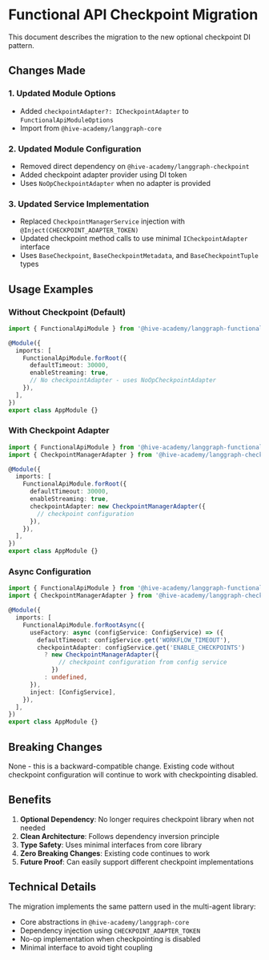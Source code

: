 # Functional API Checkpoint Migration

This document describes the migration to the new optional checkpoint DI pattern.

## Changes Made

### 1. Updated Module Options

- Added `checkpointAdapter?: ICheckpointAdapter` to `FunctionalApiModuleOptions`
- Import from `@hive-academy/langgraph-core`

### 2. Updated Module Configuration

- Removed direct dependency on `@hive-academy/langgraph-checkpoint`
- Added checkpoint adapter provider using DI token
- Uses `NoOpCheckpointAdapter` when no adapter is provided

### 3. Updated Service Implementation

- Replaced `CheckpointManagerService` injection with `@Inject(CHECKPOINT_ADAPTER_TOKEN)`
- Updated checkpoint method calls to use minimal `ICheckpointAdapter` interface
- Uses `BaseCheckpoint`, `BaseCheckpointMetadata`, and `BaseCheckpointTuple` types

## Usage Examples

### Without Checkpoint (Default)

```typescript
import { FunctionalApiModule } from '@hive-academy/langgraph-functional-api';

@Module({
  imports: [
    FunctionalApiModule.forRoot({
      defaultTimeout: 30000,
      enableStreaming: true,
      // No checkpointAdapter - uses NoOpCheckpointAdapter
    }),
  ],
})
export class AppModule {}
```

### With Checkpoint Adapter

```typescript
import { FunctionalApiModule } from '@hive-academy/langgraph-functional-api';
import { CheckpointManagerAdapter } from '@hive-academy/langgraph-checkpoint';

@Module({
  imports: [
    FunctionalApiModule.forRoot({
      defaultTimeout: 30000,
      enableStreaming: true,
      checkpointAdapter: new CheckpointManagerAdapter({
        // checkpoint configuration
      }),
    }),
  ],
})
export class AppModule {}
```

### Async Configuration

```typescript
import { FunctionalApiModule } from '@hive-academy/langgraph-functional-api';
import { CheckpointManagerAdapter } from '@hive-academy/langgraph-checkpoint';

@Module({
  imports: [
    FunctionalApiModule.forRootAsync({
      useFactory: async (configService: ConfigService) => ({
        defaultTimeout: configService.get('WORKFLOW_TIMEOUT'),
        checkpointAdapter: configService.get('ENABLE_CHECKPOINTS')
          ? new CheckpointManagerAdapter({
              // checkpoint configuration from config service
            })
          : undefined,
      }),
      inject: [ConfigService],
    }),
  ],
})
export class AppModule {}
```

## Breaking Changes

None - this is a backward-compatible change. Existing code without checkpoint configuration will continue to work with checkpointing disabled.

## Benefits

1. **Optional Dependency**: No longer requires checkpoint library when not needed
2. **Clean Architecture**: Follows dependency inversion principle
3. **Type Safety**: Uses minimal interfaces from core library
4. **Zero Breaking Changes**: Existing code continues to work
5. **Future Proof**: Can easily support different checkpoint implementations

## Technical Details

The migration implements the same pattern used in the multi-agent library:

- Core abstractions in `@hive-academy/langgraph-core`
- Dependency injection using `CHECKPOINT_ADAPTER_TOKEN`
- No-op implementation when checkpointing is disabled
- Minimal interface to avoid tight coupling
